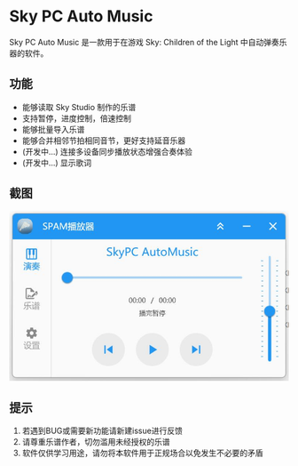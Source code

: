 # Sky PC Auto Music

Sky PC Auto Music 是一款用于在游戏 Sky: Children of the Light 中自动弹奏乐器的软件。

## 功能

- 能够读取 Sky Studio 制作的乐谱
- 支持暂停，进度控制，倍速控制
- 能够批量导入乐谱
- 能够合并相邻节拍相同音节，更好支持延音乐器
- (开发中...) 连接多设备同步播放状态增强合奏体验
- (开发中...) 显示歌词

## 截图

![软件截图](assets/screenshot.jpg)

## 提示

1. 若遇到BUG或需要新功能请新建issue进行反馈
2. 请尊重乐谱作者，切勿滥用未经授权的乐谱
3. 软件仅供学习用途，请勿将本软件用于正规场合以免发生不必要的矛盾